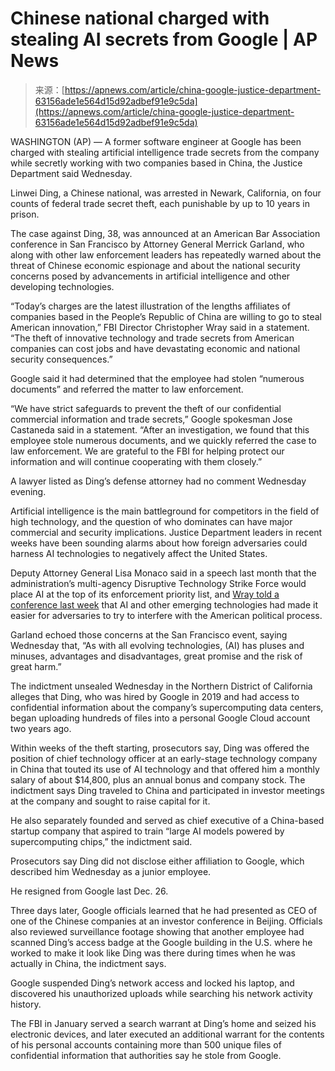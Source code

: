 <!--yml
category: 未分类
date: 2024-05-27 14:42:18
-->

# Chinese national charged with stealing AI secrets from Google | AP News

> 来源：[https://apnews.com/article/china-google-justice-department-63156ade1e564d15d92adbef91e9c5da](https://apnews.com/article/china-google-justice-department-63156ade1e564d15d92adbef91e9c5da)

WASHINGTON (AP) — A former software engineer at Google has been charged with stealing artificial intelligence trade secrets from the company while secretly working with two companies based in China, the Justice Department said Wednesday.

Linwei Ding, a Chinese national, was arrested in Newark, California, on four counts of federal trade secret theft, each punishable by up to 10 years in prison.

The case against Ding, 38, was announced at an American Bar Association conference in San Francisco by Attorney General Merrick Garland, who along with other law enforcement leaders has repeatedly warned about the threat of Chinese economic espionage and about the national security concerns posed by advancements in artificial intelligence and other developing technologies.

“Today’s charges are the latest illustration of the lengths affiliates of companies based in the People’s Republic of China are willing to go to steal American innovation,” FBI Director Christopher Wray said in a statement. “The theft of innovative technology and trade secrets from American companies can cost jobs and have devastating economic and national security consequences.”

Google said it had determined that the employee had stolen “numerous documents” and referred the matter to law enforcement.

“We have strict safeguards to prevent the theft of our confidential commercial information and trade secrets,” Google spokesman Jose Castaneda said in a statement. “After an investigation, we found that this employee stole numerous documents, and we quickly referred the case to law enforcement. We are grateful to the FBI for helping protect our information and will continue cooperating with them closely.”

A lawyer listed as Ding’s defense attorney had no comment Wednesday evening.

Artificial intelligence is the main battleground for competitors in the field of high technology, and the question of who dominates can have major commercial and security implications. Justice Department leaders in recent weeks have been sounding alarms about how foreign adversaries could harness AI technologies to negatively affect the United States.

Deputy Attorney General Lisa Monaco said in a speech last month that the administration’s multi-agency Disruptive Technology Strike Force would place AI at the top of its enforcement priority list, and [Wray told a conference last week](https://apnews.com/article/fbi-election-interference-wray-2024-campaign-ai-a0c4a95c818839b18f919c6d648c4dcf) that AI and other emerging technologies had made it easier for adversaries to try to interfere with the American political process.

Garland echoed those concerns at the San Francisco event, saying Wednesday that, “As with all evolving technologies, (AI) has pluses and minuses, advantages and disadvantages, great promise and the risk of great harm.”

The indictment unsealed Wednesday in the Northern District of California alleges that Ding, who was hired by Google in 2019 and had access to confidential information about the company’s supercomputing data centers, began uploading hundreds of files into a personal Google Cloud account two years ago.

Within weeks of the theft starting, prosecutors say, Ding was offered the position of chief technology officer at an early-stage technology company in China that touted its use of AI technology and that offered him a monthly salary of about $14,800, plus an annual bonus and company stock. The indictment says Ding traveled to China and participated in investor meetings at the company and sought to raise capital for it.

He also separately founded and served as chief executive of a China-based startup company that aspired to train “large AI models powered by supercomputing chips,” the indictment said.

Prosecutors say Ding did not disclose either affiliation to Google, which described him Wednesday as a junior employee.

He resigned from Google last Dec. 26\.

Three days later, Google officials learned that he had presented as CEO of one of the Chinese companies at an investor conference in Beijing. Officials also reviewed surveillance footage showing that another employee had scanned Ding’s access badge at the Google building in the U.S. where he worked to make it look like Ding was there during times when he was actually in China, the indictment says.

Google suspended Ding’s network access and locked his laptop, and discovered his unauthorized uploads while searching his network activity history.

The FBI in January served a search warrant at Ding’s home and seized his electronic devices, and later executed an additional warrant for the contents of his personal accounts containing more than 500 unique files of confidential information that authorities say he stole from Google.